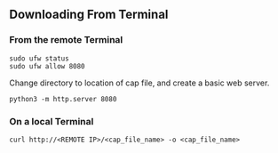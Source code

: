 ## Downloading From Terminal


### From the remote Terminal 
```text
sudo ufw status
sudo ufw allow 8080
```

Change directory to location of cap file, and create a basic web server.

```text
python3 -m http.server 8080
```

### On a local Terminal

```text
curl http://<REMOTE IP>/<cap_file_name> -o <cap_file_name>
```


